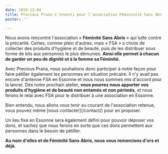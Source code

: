 ```yaml
---
date: 2019-12-04
title: Precious Prana s'investi pour l'association Fémininité Sans Abris en Essonne
poster: ''

---
```

Nous avons rencontré l'association « **Féminité Sans Abris** » qui lutte contre la précarité. Certes, comme plein d'autres, mais « FSA » a choisi de collecter des produits d'hygiène et de beauté, puis de les distribuer sous forme de kits aux personnes le plus démunies. **Ainsi elle permet à chacun de garder un peu de dignité et à la femme sa Féminité.**

Avec Precious Prana, nous souhaitons donc participer à notre façon pour faire pétiller également les personnes en situation précaire. Il n'y avait pas encore d'antenne FSA en Essonne et nous nous sommes mis d'accord pour la lancer. Dès notre prochain atelier, **vous pourrez nous apporter vos produits d'hygiène et de beauté non entamés et non périmés**, et nous ferons le relai avec FSA pour le distribuer à une association en Essonne.

Bien entendu, nous allons vous tenir au courant  de l'association retenue, vous pouvez même \[nous contacter\](/contact/) pour en proposer.

Un lieu fixe en Essonne sera également défini pour pouvoir déposer vos dons, et sachez que nous ferons en sorte que ces dons permettent aux personnes dans le besoin de pétiller.

**Au nom d'elles et de Féminité Sans Abris, nous vous remercions d'ors et déjà.**